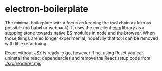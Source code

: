 # electron-boilerplate

The minimal boilerplate with a focus on keeping the tool chain
as lean as possible (no babel or webpack). It uses the excellent [esm](https://github.com/standard-things/esm) library
as a stepping stone towards native ES modules in node and the browser. When those 
things are no longer experimental, hopefully that tool can 
be removed with little refactoring.

React without JSX is ready to go, however if not using React you 
can uninstall the react dependencies and remove the React setup code from
[./src/renderer.mjs](./src/renderer.mjs)